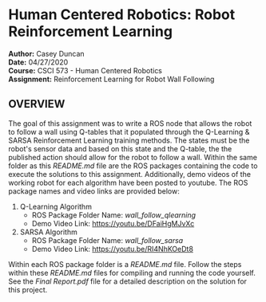 <h1>Human Centered Robotics: Robot Reinforcement Learning</h1>

**Author:** Casey Duncan <br />
**Date:** 04/27/2020 <br />
**Course:** CSCI 573 - Human Centered Robotics <br />
**Assignment:** Reinforcement Learning for Robot Wall Following <br />

<h2>OVERVIEW</h2>

The goal of this assignment was to write a ROS node that allows the robot to follow a wall using Q-tables that it populated through the Q-Learning & SARSA Reinforcement Learning training methods. The states must be the robot's sensor data and based on this state and the Q-table, the the published action should allow for the robot to follow a wall. Within the same folder as this *README.md* file are the ROS packages containing the code to execute the solutions to this assignment. Additionally, demo videos of the working robot for each algorithm have been posted to youtube. The ROS package names and video links are provided below:


1. Q-Learning Algorithm <br />
    - ROS Package Folder Name: *wall_follow_qlearning* <br />
    - Demo Video Link: https://youtu.be/DFaiHgMJvXc
2. SARSA Algorithm <br />
    - ROS Package Folder Name: *wall_follow_sarsa* <br />
    - Demo Video Link: https://youtu.be/RI4NhKOeDt8

Within each ROS package folder is a *README.md* file. Follow the steps within these *README.md* files for compiling and running the code yourself. See the *Final Report.pdf* file for a detailed description on the solution for this project.

